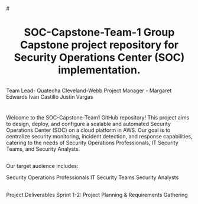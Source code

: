 #<h1 align="center"> SOC-Capstone-Team-1
Group Capstone project repository for Security Operations Center (SOC) implementation.
##
Team Lead- Quatecha Cleveland-Webb
Project Manager - Margaret Edwards
Ivan Castillo
Justin Vargas
#
Welcome to the SOC-Capstone-Team1 GitHub repository! This project aims to design, deploy, and configure a scalable and automated Security Operations Center (SOC) on a cloud platform in AWS. Our goal is to centralize security monitoring, incident detection, and response capabilities, catering to the needs of Security Operations Professionals, IT Security Teams, and Security Analysts.
##

Our target audience includes:

Security Operations Professionals
IT Security Teams
Security Analysts
##
Project Deliverables
Sprint 1-2: Project Planning & Requirements Gathering
